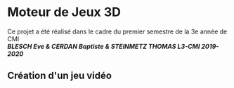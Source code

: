 # Moteur de Jeux 3D
Ce projet a été réalisé dans le cadre du premier semestre de la 3e année de CMI  
***BLESCH Eve & CERDAN Baptiste & STEINMETZ THOMAS L3-CMI 2019-2020***
## Création d'un jeu vidéo
